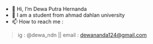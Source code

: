 - 👋 Hi, I’m Dewa Putra Hernanda
- 👀 I am a student from ahmad dahlan university
- 📫 How to reach me : 
> ig : @dewa_ndn || email : dewananda124@gmail.com
